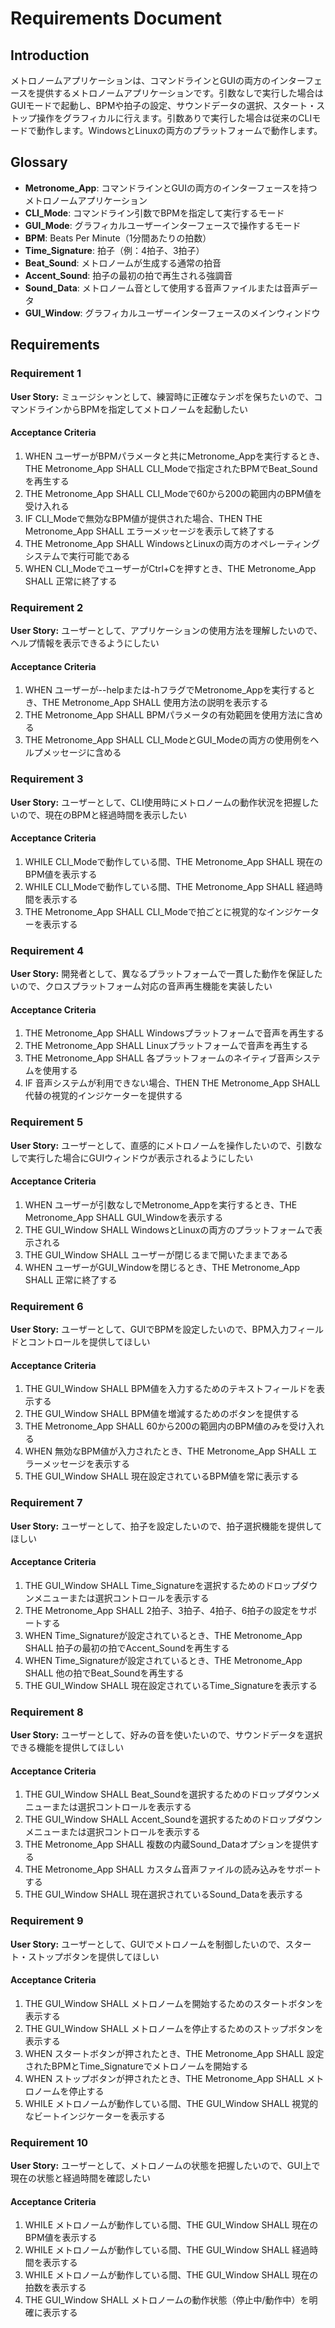 # Requirements Document

## Introduction

メトロノームアプリケーションは、コマンドラインとGUIの両方のインターフェースを提供するメトロノームアプリケーションです。引数なしで実行した場合はGUIモードで起動し、BPMや拍子の設定、サウンドデータの選択、スタート・ストップ操作をグラフィカルに行えます。引数ありで実行した場合は従来のCLIモードで動作します。WindowsとLinuxの両方のプラットフォームで動作します。

## Glossary

- **Metronome_App**: コマンドラインとGUIの両方のインターフェースを持つメトロノームアプリケーション
- **CLI_Mode**: コマンドライン引数でBPMを指定して実行するモード
- **GUI_Mode**: グラフィカルユーザーインターフェースで操作するモード
- **BPM**: Beats Per Minute（1分間あたりの拍数）
- **Time_Signature**: 拍子（例：4拍子、3拍子）
- **Beat_Sound**: メトロノームが生成する通常の拍音
- **Accent_Sound**: 拍子の最初の拍で再生される強調音
- **Sound_Data**: メトロノーム音として使用する音声ファイルまたは音声データ
- **GUI_Window**: グラフィカルユーザーインターフェースのメインウィンドウ

## Requirements

### Requirement 1

**User Story:** ミュージシャンとして、練習時に正確なテンポを保ちたいので、コマンドラインからBPMを指定してメトロノームを起動したい

#### Acceptance Criteria

1. WHEN ユーザーがBPMパラメータと共にMetronome_Appを実行するとき、THE Metronome_App SHALL CLI_Modeで指定されたBPMでBeat_Soundを再生する
2. THE Metronome_App SHALL CLI_Modeで60から200の範囲内のBPM値を受け入れる
3. IF CLI_Modeで無効なBPM値が提供された場合、THEN THE Metronome_App SHALL エラーメッセージを表示して終了する
4. THE Metronome_App SHALL WindowsとLinuxの両方のオペレーティングシステムで実行可能である
5. WHEN CLI_ModeでユーザーがCtrl+Cを押すとき、THE Metronome_App SHALL 正常に終了する

### Requirement 2

**User Story:** ユーザーとして、アプリケーションの使用方法を理解したいので、ヘルプ情報を表示できるようにしたい

#### Acceptance Criteria

1. WHEN ユーザーが--helpまたは-hフラグでMetronome_Appを実行するとき、THE Metronome_App SHALL 使用方法の説明を表示する
2. THE Metronome_App SHALL BPMパラメータの有効範囲を使用方法に含める
3. THE Metronome_App SHALL CLI_ModeとGUI_Modeの両方の使用例をヘルプメッセージに含める

### Requirement 3

**User Story:** ユーザーとして、CLI使用時にメトロノームの動作状況を把握したいので、現在のBPMと経過時間を表示したい

#### Acceptance Criteria

1. WHILE CLI_Modeで動作している間、THE Metronome_App SHALL 現在のBPM値を表示する
2. WHILE CLI_Modeで動作している間、THE Metronome_App SHALL 経過時間を表示する
3. THE Metronome_App SHALL CLI_Modeで拍ごとに視覚的なインジケーターを表示する

### Requirement 4

**User Story:** 開発者として、異なるプラットフォームで一貫した動作を保証したいので、クロスプラットフォーム対応の音声再生機能を実装したい

#### Acceptance Criteria

1. THE Metronome_App SHALL Windowsプラットフォームで音声を再生する
2. THE Metronome_App SHALL Linuxプラットフォームで音声を再生する
3. THE Metronome_App SHALL 各プラットフォームのネイティブ音声システムを使用する
4. IF 音声システムが利用できない場合、THEN THE Metronome_App SHALL 代替の視覚的インジケーターを提供する

### Requirement 5

**User Story:** ユーザーとして、直感的にメトロノームを操作したいので、引数なしで実行した場合にGUIウィンドウが表示されるようにしたい

#### Acceptance Criteria

1. WHEN ユーザーが引数なしでMetronome_Appを実行するとき、THE Metronome_App SHALL GUI_Windowを表示する
2. THE GUI_Window SHALL WindowsとLinuxの両方のプラットフォームで表示される
3. THE GUI_Window SHALL ユーザーが閉じるまで開いたままである
4. WHEN ユーザーがGUI_Windowを閉じるとき、THE Metronome_App SHALL 正常に終了する

### Requirement 6

**User Story:** ユーザーとして、GUIでBPMを設定したいので、BPM入力フィールドとコントロールを提供してほしい

#### Acceptance Criteria

1. THE GUI_Window SHALL BPM値を入力するためのテキストフィールドを表示する
2. THE GUI_Window SHALL BPM値を増減するためのボタンを提供する
3. THE Metronome_App SHALL 60から200の範囲内のBPM値のみを受け入れる
4. WHEN 無効なBPM値が入力されたとき、THE Metronome_App SHALL エラーメッセージを表示する
5. THE GUI_Window SHALL 現在設定されているBPM値を常に表示する

### Requirement 7

**User Story:** ユーザーとして、拍子を設定したいので、拍子選択機能を提供してほしい

#### Acceptance Criteria

1. THE GUI_Window SHALL Time_Signatureを選択するためのドロップダウンメニューまたは選択コントロールを表示する
2. THE Metronome_App SHALL 2拍子、3拍子、4拍子、6拍子の設定をサポートする
3. WHEN Time_Signatureが設定されているとき、THE Metronome_App SHALL 拍子の最初の拍でAccent_Soundを再生する
4. WHEN Time_Signatureが設定されているとき、THE Metronome_App SHALL 他の拍でBeat_Soundを再生する
5. THE GUI_Window SHALL 現在設定されているTime_Signatureを表示する

### Requirement 8

**User Story:** ユーザーとして、好みの音を使いたいので、サウンドデータを選択できる機能を提供してほしい

#### Acceptance Criteria

1. THE GUI_Window SHALL Beat_Soundを選択するためのドロップダウンメニューまたは選択コントロールを表示する
2. THE GUI_Window SHALL Accent_Soundを選択するためのドロップダウンメニューまたは選択コントロールを表示する
3. THE Metronome_App SHALL 複数の内蔵Sound_Dataオプションを提供する
4. THE Metronome_App SHALL カスタム音声ファイルの読み込みをサポートする
5. THE GUI_Window SHALL 現在選択されているSound_Dataを表示する

### Requirement 9

**User Story:** ユーザーとして、GUIでメトロノームを制御したいので、スタート・ストップボタンを提供してほしい

#### Acceptance Criteria

1. THE GUI_Window SHALL メトロノームを開始するためのスタートボタンを表示する
2. THE GUI_Window SHALL メトロノームを停止するためのストップボタンを表示する
3. WHEN スタートボタンが押されたとき、THE Metronome_App SHALL 設定されたBPMとTime_Signatureでメトロノームを開始する
4. WHEN ストップボタンが押されたとき、THE Metronome_App SHALL メトロノームを停止する
5. WHILE メトロノームが動作している間、THE GUI_Window SHALL 視覚的なビートインジケーターを表示する

### Requirement 10

**User Story:** ユーザーとして、メトロノームの状態を把握したいので、GUI上で現在の状態と経過時間を確認したい

#### Acceptance Criteria

1. WHILE メトロノームが動作している間、THE GUI_Window SHALL 現在のBPM値を表示する
2. WHILE メトロノームが動作している間、THE GUI_Window SHALL 経過時間を表示する
3. WHILE メトロノームが動作している間、THE GUI_Window SHALL 現在の拍数を表示する
4. THE GUI_Window SHALL メトロノームの動作状態（停止中/動作中）を明確に表示する